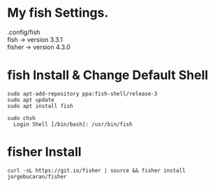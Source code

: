 # My fish Settings.
.config/fish  
fish -> version 3.3.1  
fisher -> version 4.3.0

# fish Install & Change Default Shell
```
sudo apt-add-repository ppa:fish-shell/release-3
sudo apt update
sudo apt install fish

sudo chsh
  Login Shell [/bin/bash]: /usr/bin/fish
```

# fisher Install
```
curl -sL https://git.io/fisher | source && fisher install jorgebucaran/fisher
```
